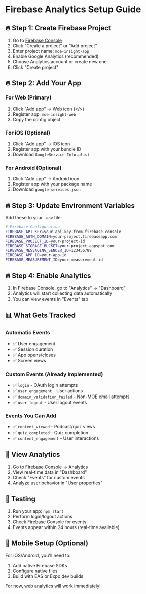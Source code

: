 # Firebase Analytics Setup Guide

## 🔥 **Step 1: Create Firebase Project**

1. Go to [Firebase Console](https://console.firebase.google.com/)
2. Click "Create a project" or "Add project"
3. Enter project name: `moe-insight-app`
4. Enable Google Analytics (recommended)
5. Choose Analytics account or create new one
6. Click "Create project"

## 🔥 **Step 2: Add Your App**

### For Web (Primary)
1. Click "Add app" → Web icon (</>)
2. Register app: `moe-insight-web`
3. Copy the config object

### For iOS (Optional)
1. Click "Add app" → iOS icon
2. Register app with your bundle ID
3. Download `GoogleService-Info.plist`

### For Android (Optional)
1. Click "Add app" → Android icon
2. Register app with your package name
3. Download `google-services.json`

## 🔥 **Step 3: Update Environment Variables**

Add these to your `.env` file:

```bash
# Firebase Configuration
FIREBASE_API_KEY=your-api-key-from-firebase-console
FIREBASE_AUTH_DOMAIN=your-project.firebaseapp.com
FIREBASE_PROJECT_ID=your-project-id
FIREBASE_STORAGE_BUCKET=your-project.appspot.com
FIREBASE_MESSAGING_SENDER_ID=123456789
FIREBASE_APP_ID=your-app-id
FIREBASE_MEASUREMENT_ID=your-measurement-id
```

## 🔥 **Step 4: Enable Analytics**

1. In Firebase Console, go to "Analytics" → "Dashboard"
2. Analytics will start collecting data automatically
3. You can view events in "Events" tab

## 📊 **What Gets Tracked**

### Automatic Events
- ✅ User engagement
- ✅ Session duration
- ✅ App opens/closes
- ✅ Screen views

### Custom Events (Already Implemented)
- ✅ `login` - OAuth login attempts
- ✅ `user_engagement` - User actions
- ✅ `domain_validation_failed` - Non-MOE email attempts
- ✅ `user_logout` - User logout events

### Events You Can Add
- ✅ `content_viewed` - Podcast/quiz views
- ✅ `quiz_completed` - Quiz completion
- ✅ `content_engagement` - User interactions

## 🎯 **View Analytics**

1. Go to Firebase Console → Analytics
2. View real-time data in "Dashboard"
3. Check "Events" for custom events
4. Analyze user behavior in "User properties"

## 🔧 **Testing**

1. Run your app: `npm start`
2. Perform login/logout actions
3. Check Firebase Console for events
4. Events appear within 24 hours (real-time available)

## 📱 **Mobile Setup (Optional)**

For iOS/Android, you'll need to:
1. Add native Firebase SDKs
2. Configure native files
3. Build with EAS or Expo dev builds

For now, web analytics will work immediately! 